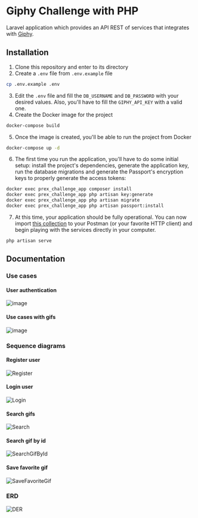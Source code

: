 
# Giphy Challenge with PHP

Laravel application which provides an API REST of services that integrates with [Giphy](https://developers.giphy.com/docs/api/#quick-start-guide).

## Installation

1) Clone this repository and enter to its directory
2) Create a `.env` file from `.env.example` file
```bash
cp .env.example .env
```
3) Edit the `.env` file and fill the `DB_USERNAME` and `DB_PASSWORD` with your desired values. Also, you'll have to fill the `GIPHY_API_KEY` with a valid one.
4) Create the Docker image for the project
```bash
docker-compose build
```
5) Once the image is created, you'll be able to run the project from Docker
```bash
docker-compose up -d
```
6) The first time you run the application, you'll have to do some initial setup: install the project's dependencies, generate the application key, run the database migrations and generate the Passport's encryption keys to properly generate the access tokens:
```bash
docker exec prex_challenge_app composer install
docker exec prex_challenge_app php artisan key:generate
docker exec prex_challenge_app php artisan migrate
docker exec prex_challenge_app php artisan passport:install
```
7) At this time, your application should be fully operational. You can now import [this collection](https://github.com/julabrego/giphy-challenge/blob/main/giphy_api_integration_challenge.postman_collection.json) to your Postman (or your favorite HTTP client) and begin playing with the services directly in your computer.
```
php artisan serve
```

## Documentation

### Use cases

#### User authentication
![image](https://github.com/julabrego/giphy-challenge/assets/39074716/352cb8df-75e8-41ad-83aa-9ad5cab6d1e4)

#### Use cases with gifs
![image](https://github.com/julabrego/giphy-challenge/assets/39074716/7025fbf2-e7f1-49e3-8070-1f501e016546)

### Sequence diagrams

#### Register user
![Register](https://github.com/julabrego/giphy-challenge/assets/39074716/c46397a7-be0e-417a-a46f-05f29990713e)

#### Login user
![Login](https://github.com/julabrego/giphy-challenge/assets/39074716/83ce4bb9-8904-4f14-9bd2-fe1e33387d1d)

#### Search gifs
![Search](https://github.com/julabrego/giphy-challenge/assets/39074716/a00217dc-0e6c-4427-b888-83f19534d4dc)

#### Search gif by id
![SearchGifById](https://github.com/julabrego/giphy-challenge/assets/39074716/013136d7-f6aa-4d63-8fb5-5f31a94ea3a6)

#### Save favorite gif
![SaveFavoriteGif](https://github.com/julabrego/giphy-challenge/assets/39074716/d5e34b2f-c742-44b2-8467-4482e9b26573)

### ERD
![DER](https://github.com/julabrego/giphy-challenge/assets/39074716/1de5c505-5349-4d7b-9824-c67a2b9a1d9f)
